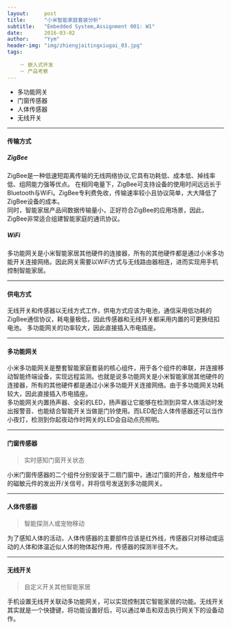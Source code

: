 ```yaml
---
layout:     post
title:      "小米智能家庭套装分析"
subtitle:   "Embedded System,Assignment 001: W1"
date:       2016-03-02
author:     "Yym"
header-img: "img/zhiengjaitingxiugai_03.jpg"
tags:
    
    － 嵌入式开发
    － 产品考察
---
```


* 多功能网关
* 门窗传感器
* 人体传感器
* 无线开关

***

#### 传输方式

##### ZigBee
ZigBee是一种低速短距离传输的无线网络协议,它具有功耗低、成本低、掉线率低、组网能力强等优点。
在相同电量下，ZigBee可支持设备的使用时间远远长于Bluetooth与WiFi。ZigBee专利费免收，传输速率较小且协议简单，大大降低了ZigBee设备的成本。  
同时，智能家居产品间数据传输量小，正好符合ZigBee的应用场景，因此，ZigBee非常适合组建智能家庭的通讯协议。

##### WiFi
多功能网关是小米智能家居其他硬件的连接器，所有的其他硬件都是通过小米多功能开关连接网络。因此网关需要以WiFi方式与无线路由器相连，进而实现用手机控制智能家居。
***

#### 供电方式
无线开关和传感器以无线方式工作，供电方式应该为电池，通信采用低功耗的ZigBee通信协议，耗电量极低，因此传感器和无线开关都采用内置的可更换纽扣电池。
多功能网关的功率较大，因此直接插入市电插座。
***

#### 多功能网关
小米多功能网关是整套智能家庭套装的核心组件，用于各个组件的串联，并连接移动智能终端设备，实现远程监测。也就是说多功能网关是小米智能家居其他硬件的连接器，所有的其他硬件都是通过小米多功能开关连接网络。由于多功能网关功耗较大，因此直接插入市电插座。  
多功能网关内置扬声器、全彩的LED，扬声器让它能够在检测到异常人体活动时发出报警音、也能结合智能开关当做是门铃使用。而LED配合人体传感器还可以当作小夜灯，检测到你起夜动作时网关的LED会自动点亮照明。
***

#### 门窗传感器
> 实时感知门窗开关状态  
  
小米门窗传感器的二个组件分别安装于二扇门窗中，通过门窗的开合，触发组件中的磁敏元件的发出开/关信号，并将信号发送到多功能网关。
***

#### 人体传感器
> 智能探测人或宠物移动  

为了感知人体的活动，人体传感器的主要部件应该是红外线，传感器只对移动或运动的人体和体温近似人体的物体起作用，传感器的探测半径不大。
***

#### 无线开关
> 自定义开关其他智能家居  

手机设置无线开关联动多功能网关，可以实现控制其它智能家居的功能。无线开关其实就是一个快捷键，将功能设置好后，可以通过单击和双击执行网关下的设备动作。